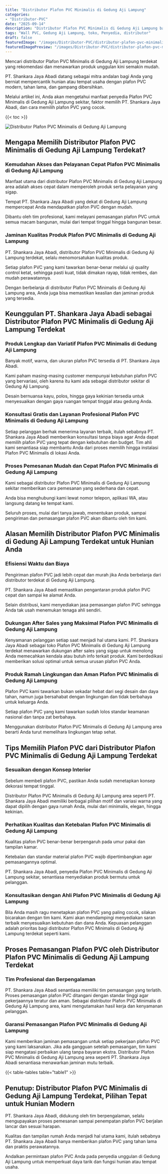 ```yaml
---
title: "Distributor Plafon PVC Minimalis di Gedung Aji Lampung"
categories:
- "Distributor-PVC"
date: "2025-09-14"
description: "Distributor Plafon PVC Minimalis di Gedung Aji Lampung bagi rumah, office, serta toko. Produk terbaik, beragam motif, pilihan warna modern, dengan jasa penempatan ditangani oleh tenaga ahli berpengalaman serta jaminan resmi!|Jasa penjualan Plafon PVC Minimalis di Gedung Aji Lampung bagi kebutuhan hunian, kantor, atau ritel, beserta produk unggulan dan pemasangan oleh tim ahli serta kepastian resmi.|Pilihan Plafon PVC Minimalis di Gedung Aji Lampung yang andal bagi hunian, perkantoran, serta gerai, bersama panel berkualitas dan penempatan dikerjakan oleh teknisi ahli serta kepastian resmi.|Distribusi Plafon PVC Minimalis di Gedung Aji Lampung untuk rumah, perkantoran, dan gerai, beserta panel berkualitas dan pemasangan oleh tenaga ahli profesional, disertai dengan kepastian resmi.}"
tags: "Wall PVC, Gedung Aji Lampung, toko, Penyedia, distributor"
draft: false
featuredImage: "/images/Distributor-PVC/distributor-plafon-pvc-minimalis-di-gedung-aji-lampung.png"
featuredImagePreview: "/images/Distributor-PVC/distributor-plafon-pvc-minimalis-di-gedung-aji-lampung.png"
---
```


Mencari distributor Plafon PVC Minimalis di Gedung Aji Lampung terdekat yang rekomendasi dan menawarkan produk unggulan kini semakin mudah.

PT. Shankara Jaya Abadi datang sebagai mitra andalan bagi Anda yang berniat mempercantik hunian atau tempat usaha dengan plafon PVC modern, tahan lama, dan gampang dibersihkan.

Melalui artikel ini, Anda akan mengetahui manfaat penyedia Plafon PVC Minimalis di Gedung Aji Lampung sekitar, faktor memilih PT. Shankara Jaya Abadi, dan cara memilih plafon PVC yang cocok.

{{< toc >}}

![Distributor Plafon PVC Minimalis di Gedung Aji Lampung](/images/Distributor-PVC/Distributor-Plafon-PVC-Minimalis-di-Gedung-Aji-Lampung.png)

## Mengapa Memilih Distributor Plafon PVC Minimalis di Gedung Aji Lampung Terdekat?

### Kemudahan Akses dan Pelayanan Cepat Plafon PVC Minimalis di Gedung Aji Lampung

Manfaat utama dari distributor Plafon PVC Minimalis di Gedung Aji Lampung area adalah akses cepat dalam memperoleh produk serta pelayanan yang sigap.

Tempat PT. Shankara Jaya Abadi yang dekat di Gedung Aji Lampung mempercepat Anda mendapatkan plafon PVC dengan mudah.

Dibantu oleh tim profesional, kami melayani pemasangan plafon PVC untuk semua macam bangunan, mulai dari tempat tinggal hingga bangunan besar.

### Jaminan Kualitas Produk Plafon PVC Minimalis di Gedung Aji Lampung

PT. Shankara Jaya Abadi, distributor Plafon PVC Minimalis di Gedung Aji Lampung terdekat, selalu menomorsatukan kualitas produk.

Setiap plafon PVC yang kami tawarkan benar-benar melalui uji quality control ketat, sehingga pasti kuat, tidak dimakan rayap, tidak rembes, dan mudah perawatannya.

Dengan berbelanja di distributor Plafon PVC Minimalis di Gedung Aji Lampung area, Anda juga bisa memastikan keaslian dan jaminan produk yang tersedia.

## Keunggulan PT. Shankara Jaya Abadi sebagai Distributor Plafon PVC Minimalis di Gedung Aji Lampung Terdekat

### Produk Lengkap dan Variatif Plafon PVC Minimalis di Gedung Aji Lampung

Banyak motif, warna, dan ukuran plafon PVC tersedia di PT. Shankara Jaya Abadi.

Kami paham masing-masing customer mempunyai kebutuhan plafon PVC yang bervariasi, oleh karena itu kami ada sebagai distributor sekitar di Gedung Aji Lampung.

Desain bernuansa kayu, polos, hingga gaya kekinian tersedia untuk menyesuaikan dengan gaya ruangan tempat tinggal atau gedung Anda.

### Konsultasi Gratis dan Layanan Profesional Plafon PVC Minimalis di Gedung Aji Lampung

Setiap pelanggan berhak menerima layanan terbaik, itulah sebabnya PT. Shankara Jaya Abadi memberikan konsultasi tanpa biaya agar Anda dapat memilih plafon PVC yang tepat dengan kebutuhan dan budget. Tim ahli kami senantiasa siap membantu Anda dari proses memilih hingga instalasi Plafon PVC Minimalis di lokasi Anda.

### Proses Pemesanan Mudah dan Cepat Plafon PVC Minimalis di Gedung Aji Lampung

Kami sebagai distributor Plafon PVC Minimalis di Gedung Aji Lampung sekitar memberikan cara pemesanan yang sederhana dan cepat.

Anda bisa menghubungi kami lewat nomor telepon, aplikasi WA, atau langsung datang ke tempat kami.

Seluruh proses, mulai dari tanya jawab, menentukan produk, sampai pengiriman dan pemasangan plafon PVC akan dibantu oleh tim kami.

## Alasan Memilih Distributor Plafon PVC Minimalis di Gedung Aji Lampung Terdekat untuk Hunian Anda

### Efisiensi Waktu dan Biaya

Pengiriman plafon PVC jadi lebih cepat dan murah jika Anda berbelanja dari distributor terdekat di Gedung Aji Lampung.

PT. Shankara Jaya Abadi memastikan pengantaran produk plafon PVC cepat dan sampai ke alamat Anda.

Selain distribusi, kami menyediakan jasa pemasangan plafon PVC sehingga Anda tak usah menemukan tenaga ahli sendiri.

### Dukungan After Sales yang Maksimal Plafon PVC Minimalis di Gedung Aji Lampung

Kenyamanan pelanggan setiap saat menjadi hal utama kami. PT. Shankara Jaya Abadi sebagai toko Plafon PVC Minimalis di Gedung Aji Lampung terdekat menawarkan dukungan after sales yang sigap untuk menolong Anda memecahkan kendala atau butuh info terkait produk. Kami berdedikasi memberikan solusi optimal untuk semua urusan plafon PVC Anda.

### Produk Ramah Lingkungan dan Aman Plafon PVC Minimalis di Gedung Aji Lampung

Plafon PVC kami tawarkan bukan sekadar hebat dari segi desain dan daya tahan, namun juga bersahabat dengan lingkungan dan tidak berbahaya untuk keluarga Anda.

Setiap plafon PVC yang kami tawarkan sudah lolos standar keamanan nasional dan tanpa zat berbahaya.

Menggunakan distributor Plafon PVC Minimalis di Gedung Aji Lampung area berarti Anda turut memelihara lingkungan tetap sehat.

## Tips Memilih Plafon PVC dari Distributor Plafon PVC Minimalis di Gedung Aji Lampung Terdekat

### Sesuaikan dengan Konsep Interior

Sebelum membeli plafon PVC, pastikan Anda sudah menetapkan konsep dekorasi tempat tinggal.

Distributor Plafon PVC Minimalis di Gedung Aji Lampung area seperti PT. Shankara Jaya Abadi memiliki berbagai pilihan motif dan variasi warna yang dapat dipilih dengan gaya rumah Anda, mulai dari minimalis, elegan, hingga kekinian.

### Perhatikan Kualitas dan Ketebalan Plafon PVC Minimalis di Gedung Aji Lampung

Kualitas plafon PVC benar-benar berpengaruh pada umur pakai dan tampilan kamar.

Ketebalan dan standar material plafon PVC wajib dipertimbangkan agar pemasangannya optimal.

PT. Shankara Jaya Abadi, penyedia Plafon PVC Minimalis di Gedung Aji Lampung sekitar, senantiasa menyediakan produk bermutu untuk pelanggan.

### Konsultasikan dengan Ahli Plafon PVC Minimalis di Gedung Aji Lampung

Bila Anda masih ragu menetapkan plafon PVC yang paling cocok, silakan bicarakan dengan tim kami. Kami akan mendampingi menyediakan saran terbaik menyesuaikan kebutuhan dan dana Anda. Kepuasan pelanggan adalah prioritas bagi distributor Plafon PVC Minimalis di Gedung Aji Lampung terdekat seperti kami.

## Proses Pemasangan Plafon PVC oleh Distributor Plafon PVC Minimalis di Gedung Aji Lampung Terdekat

### Tim Profesional dan Berpengalaman

PT. Shankara Jaya Abadi senantiasa memiliki tim pemasangan yang terlatih. Proses pemasangan plafon PVC ditangani dengan standar tinggi agar pekerjaannya teratur dan aman. Sebagai distributor Plafon PVC Minimalis di Gedung Aji Lampung area, kami mengutamakan hasil kerja dan kenyamanan pelanggan.

### Garansi Pemasangan Plafon PVC Minimalis di Gedung Aji Lampung

Kami memberikan jaminan pemasangan untuk setiap pekerjaan plafon PVC yang kami laksanakan. Jika ada gangguan setelah pemasangan, tim kami siap mengatasi perbaikan ulang tanpa bayaran ekstra. Distributor Plafon PVC Minimalis di Gedung Aji Lampung area seperti PT. Shankara Jaya Abadi senantiasa menawarkan jaminan mutu terbaik.

{{< table-tables table="table1" >}}

## Penutup: Distributor Plafon PVC Minimalis di Gedung Aji Lampung Terdekat, Pilihan Tepat untuk Hunian Modern

PT. Shankara Jaya Abadi, didukung oleh tim berpengalaman, selalu mengupayakan proses pemesanan sampai penempatan plafon PVC berjalan lancar dan sesuai harapan.

Kualitas dan tampilan rumah Anda menjadi hal utama kami, itulah sebabnya PT. Shankara Jaya Abadi hanya memberikan plafon PVC yang tahan lama dan praktis perawatannya.

Andalkan permintaan plafon PVC Anda pada penyedia unggulan di Gedung Aji Lampung untuk memperkuat daya tarik dan fungsi hunian atau tempat usaha.
